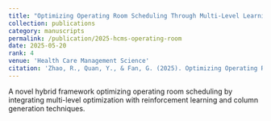 ```yaml
---
title: "Optimizing Operating Room Scheduling Through Multi-Level Learning and Column Generation: A Novel Hybrid Approach (SCI 中科院Q3)"
collection: publications
category: manuscripts
permalink: /publication/2025-hcms-operating-room
date: 2025-05-20
rank: 4
venue: 'Health Care Management Science'
citation: 'Zhao, R., Quan, Y., & Fan, G. (2025). Optimizing Operating Room Scheduling Through Multi-Level Learning and Column Generation: A Novel Hybrid Approach. <i>Health Care Management Science</i>.'
---
```


A novel hybrid framework optimizing operating room scheduling by integrating multi-level optimization with reinforcement learning and column generation techniques.

